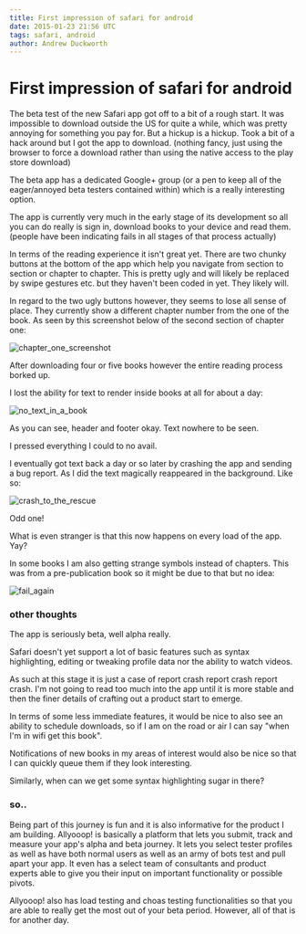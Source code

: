 ```yaml
---
title: First impression of safari for android
date: 2015-01-23 21:56 UTC
tags: safari, android
author: Andrew Duckworth
---
```


# First impression of safari for android

The beta test of the new Safari app got off to a bit of a rough start. It was impossible to download outside the US for quite a while, which was pretty annoying for something you pay for. But a hickup is a hickup. Took a bit of a hack around but I got the app to download. (nothing fancy, just using the browser to force a download rather than using the native access to the play store download)

The beta app has a dedicated Google+ group (or a pen to keep all of the eager/annoyed beta testers contained within) which is a really interesting option.

The app is currently very much in the early stage of its development so all you can do really is sign in, download books to your device and read them. (people have been indicating fails in all stages of that process actually)

In terms of the reading experience it isn't great yet. There are two chunky buttons at the bottom of the app which help you navigate from section to section or chapter to chapter. This is pretty ugly and will likely be replaced by swipe gestures etc. but they haven't been coded in yet. They likely will.

In regard to the two ugly buttons however, they seems to lose all sense of place. They currently show a different chapter number from the one of the book. As seen by this screenshot below of the second section of chapter one:

![chapter_one_screenshot](https://lh4.googleusercontent.com/-mMeURNd6PCc/VMa9me_eHWI/AAAAAAAAINE/qNx-0JCKPGE/w506-h900/Screenshot_2015-01-24-12-58-20.png)

After downloading four or five books however the entire reading process borked up.

I lost the ability for text to render inside books at all for about a day:

![no_text_in_a_book](https://lh6.googleusercontent.com/-pUtbY4n-_Qc/VMa-0MbQhRI/AAAAAAAAIOE/evqii-zpwoI/w426-h757/Screenshot_2015-01-26-19-55-56.png)

As you can see, header and footer okay. Text nowhere to be seen.

I pressed everything I could to no avail.

I eventually got text back a day or so later by crashing the app and sending a bug report. As I did the text magically reappeared in the background. Like so:

![crash_to_the_rescue](https://lh5.googleusercontent.com/-U5063SPF8_M/VMa-78A7h5I/AAAAAAAAIO8/GJ-sKxiHmDs/w426-h757/Screenshot_2015-01-26-19-56-07.png)

Odd one!

What is even stranger is that this now happens on every load of the app. Yay?

In some books I am also getting strange symbols instead of chapters. This was from a pre-publication book so it might be due to that but no idea:

![fail_again](https://lh5.googleusercontent.com/-OBFM1atpRpU/VMa-4YP5QUI/AAAAAAAAIOk/dhcL7nLrNkA/w426-h757/Screenshot_2015-01-25-22-06-15.png)

### other thoughts

The app is seriously beta, well alpha really.

Safari doesn't yet support a lot of basic features such as syntax highlighting, editing or tweaking profile data nor the ability to watch videos.

As such at this stage it is just a case of report crash report crash report crash. I'm not going to read too much into the app until it is more stable and then the finer details of crafting out a product start to emerge.

In terms of some less immediate features, it would be nice to also see an ability to schedule downloads, so if I am on the road or air I can say "when I'm in wifi get this book".

Notifications of new books in my areas of interest would also be nice so that I can quickly queue them if they look interesting.

Similarly, when can we get some syntax highlighting sugar in there?

### so..

Being part of this journey is fun and it is also informative for the product I am building. Allyooop! is basically a platform that lets you submit, track and measure your app's alpha and beta journey. It lets you select tester profiles as well as have both normal users as well as an army of bots test and pull apart your app. It even has a select team of consultants and product experts able to give you their input on important functionality or possible pivots.

Allyooop! also has load testing and choas testing functionalities so that you are able to really get the most out of your beta period. However, all of that is for another day.

